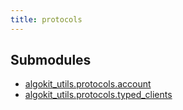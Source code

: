 ```yaml
---
title: protocols
---
```

## Submodules

* [algokit_utils.protocols.account](/reference/algokit-utils-py/api/protocols/account/)
* [algokit_utils.protocols.typed_clients](/reference/algokit-utils-py/api/protocols/typed_clients/)